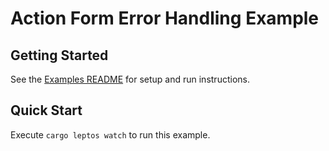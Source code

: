 # Action Form Error Handling Example

## Getting Started

See the [Examples README](../README.md) for setup and run instructions.

## Quick Start

Execute `cargo leptos watch` to run this example.
